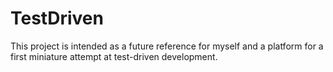 # TestDriven

This project is intended as a future reference for myself and a platform for a first miniature attempt at test-driven development.